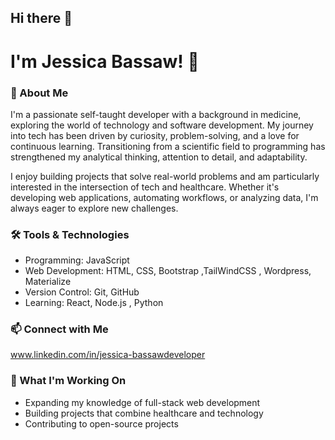 ## Hi there 👋
#  I'm Jessica Bassaw! 👋  

### 🚀 About Me  
I'm a passionate self-taught developer with a background in medicine, exploring the world of technology and software development. My journey into tech has been driven by curiosity, problem-solving, and a love for continuous learning. Transitioning from a scientific field to programming has strengthened my analytical thinking, attention to detail, and adaptability.  

I enjoy building projects that solve real-world problems and am particularly interested in the intersection of tech and healthcare. Whether it's developing web applications, automating workflows, or analyzing data, I'm always eager to explore new challenges.    

### 🛠️ Tools & Technologies  
- Programming:  JavaScript  
- Web Development: HTML, CSS, Bootstrap ,TailWindCSS , Wordpress, Materialize  
- Version Control: Git, GitHub  
- Learning: React, Node.js , Python

### 📫 Connect with Me  
www.linkedin.com/in/jessica-bassawdeveloper

### 🌱 What I'm Working On  
- Expanding my knowledge of full-stack web development  
- Building projects that combine healthcare and technology  
- Contributing to open-source projects  
